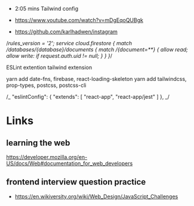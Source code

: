 - 2:05 mins Tailwind config

- https://www.youtube.com/watch?v=mDgEqoQUBgk
- https://github.com/karlhadwen/instagram

/_rules_version = '2';
service cloud.firestore {
match /databases/{database}/documents {
match /{document=\*\*} {
allow read;
allow write: if request.auth.uid != null;
}
}
}_/

ESLint extention
tailwind extension

yarn add date-fns, firebase, react-loading-skeleton
yarn add tailwindcss, prop-types, postcss, postcss-cli

/_
"eslintConfig": {
"extends": [
"react-app",
"react-app/jest"
]
}, _/

# Links

## learning the web

https://developer.mozilla.org/en-US/docs/Web#documentation_for_web_developers

## frontend interview question practice

- https://en.wikiversity.org/wiki/Web_Design/JavaScript_Challenges

